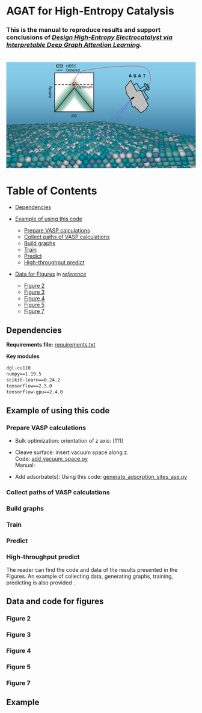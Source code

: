 # **AGAT for High-Entropy Catalysis**
### This is the manual to reproduce  results and support conclusions of [***Design High-Entropy Electrocatalyst via Interpretable Deep Graph Attention Learning***](url).   <br>    <br>
![Graphical-abstract](https://github.com/jzhang-github/AGAT/blob/main/AGAT_CATA/files/Graphical%20abstract%20-%20github.jpg)

# Table of Contents
- [Dependencies](#dependencies)  
- [Example of using this code](#example-of-using-this-code)   
  - [Prepare VASP calculations](#prepare-VASP-calculations)  
  - [Collect paths of VASP calculations](#collect-paths-of-VASP-calculations)  
  - [Build graphs](#build-graphs)  
  - [Train](#train)  
  - [Predict](#predict)  
  - [High-throughput predict](#high-throughput-predict)  

- [Data for Figures](#data-and-code-for-figures) in *[reference](url)*
  - [Figure 2](#figure-2)
  - [Figure 3](#figure-3)
  - [Figure 4](#figure-4)
  - [Figure 5](#figure-5)
  - [Figure 7](#figure-7)

## Dependencies
**Requirements file:** [requirements.txt](requirements.txt)

**Key modules**
```
dgl-cu110
numpy==1.19.5
scikit-learn==0.24.2
tensorflow==2.5.0
tensorflow-gpu==2.4.0
```
## Example of using this code
### Prepare VASP calculations
- Bulk optimization: orientation of z axis: [111]
- Cleave surface: insert vacuum space along z.  
  Code: [add_vacuum_space.py](https://github.com/jzhang-github/AGAT/blob/main/AGAT_CATA/tools/add_vacuum_space.py)  
  Manual: [](url)  
  
- Add adsorbate(s): Using this code: [generate_adsorption_sites_ase.py](https://github.com/jzhang-github/AGAT/blob/main/AGAT_CATA/tools/generate_adsorption_sites_ase.py)
### Collect paths of VASP calculations
### Build graphs
### Train
### Predict
### High-throughput predict

The reader can find the code and data of the results presented in the Figures. An example of collecting data, generating graphs, training, predicting is also provided
.
## Data and code for figures
### Figure 2
### Figure 3
### Figure 4
### Figure 5
### Figure 7

## Example

